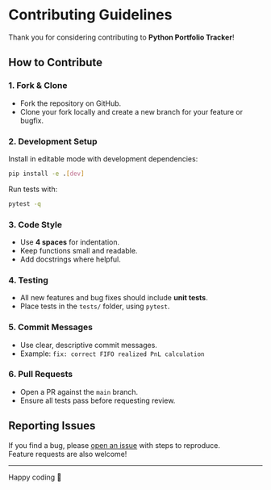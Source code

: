 # Contributing Guidelines

Thank you for considering contributing to **Python Portfolio Tracker**!

## How to Contribute

### 1. Fork & Clone
- Fork the repository on GitHub.
- Clone your fork locally and create a new branch for your feature or bugfix.

### 2. Development Setup
Install in editable mode with development dependencies:

```bash
pip install -e .[dev]
```

Run tests with:

```bash
pytest -q
```

### 3. Code Style
- Use **4 spaces** for indentation.
- Keep functions small and readable.
- Add docstrings where helpful.

### 4. Testing
- All new features and bug fixes should include **unit tests**.
- Place tests in the `tests/` folder, using `pytest`.

### 5. Commit Messages
- Use clear, descriptive commit messages.
- Example: `fix: correct FIFO realized PnL calculation`

### 6. Pull Requests
- Open a PR against the `main` branch.
- Ensure all tests pass before requesting review.

## Reporting Issues
If you find a bug, please [open an issue](../../issues) with steps to reproduce.  
Feature requests are also welcome!

---
Happy coding 🚀
